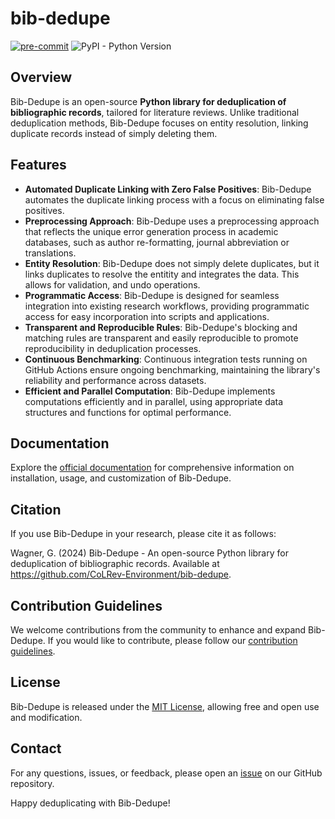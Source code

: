 # bib-dedupe

<!-- [![License](https://img.shields.io/github/license/CoLRev-Ecosystem/bib-dedupe.svg)](https://github.com/CoLRev-Environment/bib-dedupe/releases/) -->
[![pre-commit](https://img.shields.io/badge/pre--commit-enabled-brightgreen?logo=pre-commit&logoColor=white)](https://github.com/pre-commit/pre-commit)
![PyPI - Python Version](https://img.shields.io/pypi/pyversions/bib-dedupe)


## Overview

Bib-Dedupe is an open-source **Python library for deduplication of bibliographic records**, tailored for literature reviews.
Unlike traditional deduplication methods, Bib-Dedupe focuses on entity resolution, linking duplicate records instead of simply deleting them.

## Features

- **Automated Duplicate Linking with Zero False Positives**: Bib-Dedupe automates the duplicate linking process with a focus on eliminating false positives.
- **Preprocessing Approach**: Bib-Dedupe uses a preprocessing approach that reflects the unique error generation process in academic databases, such as author re-formatting, journal abbreviation or translations.
- **Entity Resolution**: Bib-Dedupe does not simply delete duplicates, but it links duplicates to resolve the entitity and integrates the data. This allows for validation, and undo operations.
- **Programmatic Access**: Bib-Dedupe is designed for seamless integration into existing research workflows, providing programmatic access for easy incorporation into scripts and applications.
- **Transparent and Reproducible Rules**: Bib-Dedupe's blocking and matching rules are transparent and easily reproducible to promote reproducibility in deduplication processes.
- **Continuous Benchmarking**: Continuous integration tests running on GitHub Actions ensure ongoing benchmarking, maintaining the library's reliability and performance across datasets.
- **Efficient and Parallel Computation**: Bib-Dedupe implements computations efficiently and in parallel, using appropriate data structures and functions for optimal performance.

## Documentation

Explore the [official documentation](https://colrev-environment.github.io/bib-dedupe/) for comprehensive information on installation, usage, and customization of Bib-Dedupe.

## Citation

If you use Bib-Dedupe in your research, please cite it as follows:

Wagner, G. (2024) Bib-Dedupe - An open-source Python library for deduplication of bibliographic records. Available at https://github.com/CoLRev-Environment/bib-dedupe.


## Contribution Guidelines

We welcome contributions from the community to enhance and expand Bib-Dedupe. If you would like to contribute, please follow our [contribution guidelines](CONTRIBUTING.md).

## License

Bib-Dedupe is released under the [MIT License](LICENSE), allowing free and open use and modification.

## Contact

For any questions, issues, or feedback, please open an [issue](https://github.com/CoLRev-Environment/bib-dedupe/issues) on our GitHub repository.

Happy deduplicating with Bib-Dedupe!
